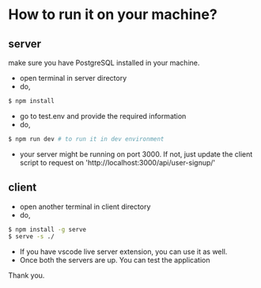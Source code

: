 # How to run it on your machine?

## server
make sure you have PostgreSQL installed in your machine.
- open terminal in server directory
- do,
```bash
$ npm install
```
- go to test.env and provide the required information
- do,
```bash
$ npm run dev # to run it in dev environment
```
- your server might be running on port 3000. If not, just update the client script to request on 'http://localhost:3000/api/user-signup/'

## client

- open another terminal in client directory
- do,
```bash
$ npm install -g serve
$ serve -s ./
```
- If you have vscode live server extension, you can use it as well.
- Once both the servers are up. You can test the application

Thank you.